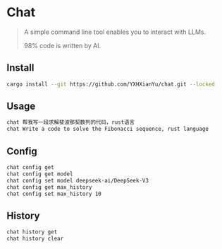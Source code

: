 # Chat

> A simple command line tool enables you to interact with LLMs.
>
> 98% code is written by AI.

## Install

```bash
cargo install --git https://github.com/YXHXianYu/chat.git --locked
```

## Usage

```bash
chat 帮我写一段求解斐波那契数列的代码，rust语言
chat Write a code to solve the Fibonacci sequence, rust language
```

## Config

```bash
chat config get
chat config get model
chat config set model deepseek-ai/DeepSeek-V3
chat config get max_history
chat config set max_history 10
```

## History

```bash
chat history get
chat history clear
```